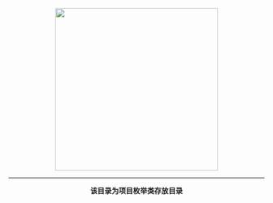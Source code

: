 <p align="center">
    <img width="320" src="https://www.haichuang.pro/upload/202010/1602729036.png">
</p>

<hr/>
<p align="center">
    <b>该目录为项目枚举类存放目录</b>
</p>
